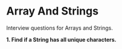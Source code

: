 # Array And Strings

Interview questions for Arrays and Strings.

**1. Find if a String has all unique characters.**

